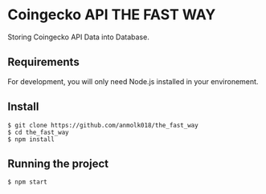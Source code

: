 # Coingecko API THE FAST WAY

Storing Coingecko API Data into Database.

## Requirements

For development, you will only need Node.js installed in your environement.

## Install

    $ git clone https://github.com/anmolk018/the_fast_way
    $ cd the_fast_way
    $ npm install

## Running the project

    $ npm start

